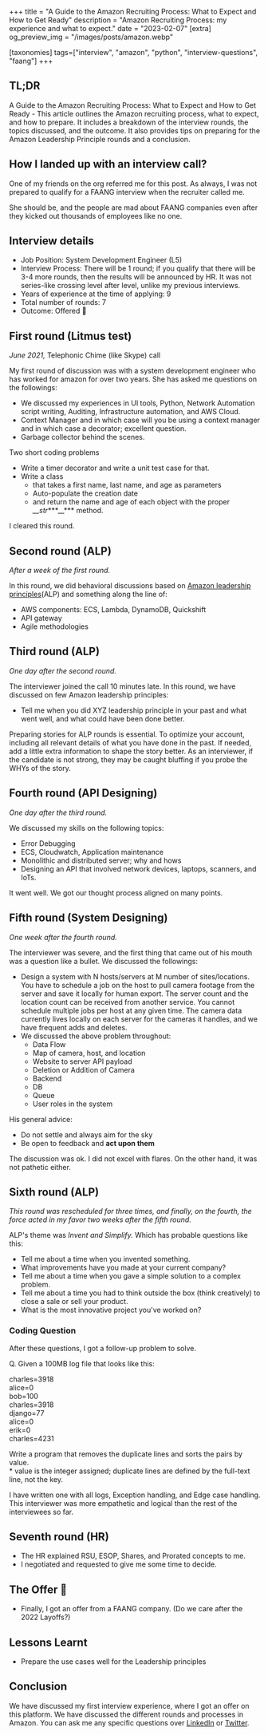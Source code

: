 +++
title = "A Guide to the Amazon Recruiting Process: What to Expect and How to Get Ready"
description = "Amazon Recruiting Process: my experience and what to expect."
date = "2023-02-07"
[extra]
og_preview_img = "/images/posts/amazon.webp"

[taxonomies]
tags=["interview", "amazon", "python", "interview-questions", "faang"]
+++

## TL;DR

A Guide to the Amazon Recruiting Process: What to Expect and How to Get Ready - This article outlines the Amazon recruiting process, what to expect, and how to prepare. It includes a breakdown of the interview rounds, the topics discussed, and the outcome. It also provides tips on preparing for the Amazon Leadership Principle rounds and a conclusion.

## How I landed up with an interview call?

One of my friends on the org referred me for this post. As always, I was not prepared to qualify for a FAANG interview when the recruiter called me.

She should be, and the people are mad about FAANG companies even after they kicked out thousands of employees like no one.

## Interview details

- Job Position: System Development Engineer (L5)
- Interview Process: There will be 1 round; if you qualify that there will be 3-4 more rounds, then the results will be announced by HR. It was not series-like crossing level after level, unlike my previous interviews.
- Years of experience at the time of applying: 9
- Total number of rounds: 7
- Outcome: Offered 🙂

## First round (Litmus test)

_June 2021,_ Telephonic Chime (like Skype) call

My first round of discussion was with a system development engineer who has worked for amazon for over two years. She has asked me questions on the followings:

- We discussed my experiences in UI tools, Python, Network Automation script writing, Auditing, Infrastructure automation, and AWS Cloud.
- Context Manager and in which case will you be using a context manager and in which case a decorator; excellent question.
- Garbage collector behind the scenes.

Two short coding problems

- Write a timer decorator and write a unit test case for that.
- Write a class
  - that takes a first name, last name, and age as parameters
  - Auto-populate the creation date
  - and return the name and age of each object with the proper _\_\_str_\*\*\*\_\_\*\*\* method.

I cleared this round.

## Second round (ALP)

_After a week of the first round._

In this round, we did behavioral discussions based on [Amazon leadership principles](https://amazon.jobs/content/en/our-workplace/leadership-principles)(ALP) and something along the line of:

- AWS components: ECS, Lambda, DynamoDB, Quickshift
- API gateway
- Agile methodologies

## Third round (ALP)

_One day after the second round._

The interviewer joined the call 10 minutes late. In this round, we have discussed on few Amazon leadership principles:

- Tell me when you did XYZ leadership principle in your past and what went well, and what could have been done better.

Preparing stories for ALP rounds is essential. To optimize your account, including all relevant details of what you have done in the past. If needed, add a little extra information to shape the story better. As an interviewer, if the candidate is not strong, they may be caught bluffing if you probe the WHYs of the story.

## Fourth round (API Designing)

_One day after the third round._

We discussed my skills on the following topics:

- Error Debugging
- ECS, Cloudwatch, Application maintenance
- Monolithic and distributed server; why and hows
- Designing an API that involved network devices, laptops, scanners, and IoTs.

It went well. We got our thought process aligned on many points.

## Fifth round (System Designing)

_One week after the fourth round._

The interviewer was severe, and the first thing that came out of his mouth was a question like a bullet. We discussed the followings:

- Design a system with N hosts/servers at M number of sites/locations.
  You have to schedule a job on the host to pull camera footage from the server and save it locally for human export.
  The server count and the location count can be received from another service.
  You cannot schedule multiple jobs per host at any given time.
  The camera data currently lives locally on each server for the cameras it handles, and we have frequent adds and deletes.
- We discussed the above problem throughout:
  - Data Flow
  - Map of camera, host, and location
  - Website to server API payload
  - Deletion or Addition of Camera
  - Backend
  - DB
  - Queue
  - User roles in the system

His general advice:

- Do not settle and always aim for the sky
- Be open to feedback and **act upon them**

The discussion was ok. I did not excel with flares. On the other hand, it was not pathetic either.

## Sixth round (ALP)

_This round was rescheduled for three times, and finally, on the fourth, the force acted in my favor two weeks after the fifth round._

ALP's theme was _Invent and Simplify._ Which has probable questions like this:

- Tell me about a time when you invented something.
- What improvements have you made at your current company?
- Tell me about a time when you gave a simple solution to a complex problem.
- Tell me about a time you had to think outside the box (think creatively) to close a sale or sell your product.
- What is the most innovative project you've worked on?

### Coding Question

After these questions, I got a follow-up problem to solve.

Q. Given a 100MB log file that looks like this:

charles=3918  
alice=0  
bob=100  
charles=3918  
django=77  
alice=0  
erik=0  
charles=4231

Write a program that removes the duplicate lines and sorts the pairs by value.  
\* value is the integer assigned; duplicate lines are defined by the full-text line, not the key.

I have written one with all logs, Exception handling, and Edge case handling. This interviewer was more empathetic and logical than the rest of the interviewees so far.

## Seventh round (HR)

- The HR explained RSU, ESOP, Shares, and Prorated concepts to me.
- I negotiated and requested to give me some time to decide.

## The Offer 🙂

- Finally, I got an offer from a FAANG company. (Do we care after the 2022 Layoffs?)

## Lessons Learnt

- Prepare the use cases well for the Leadership principles

## Conclusion

We have discussed my first interview experience, where I got an offer on this platform. We have discussed the different rounds and processes in Amazon. You can ask me any specific questions over [LinkedIn](https://www.linkedin.com/in/soumendrak/) or [Twitter](https://twitter.com/soumendrak_).
